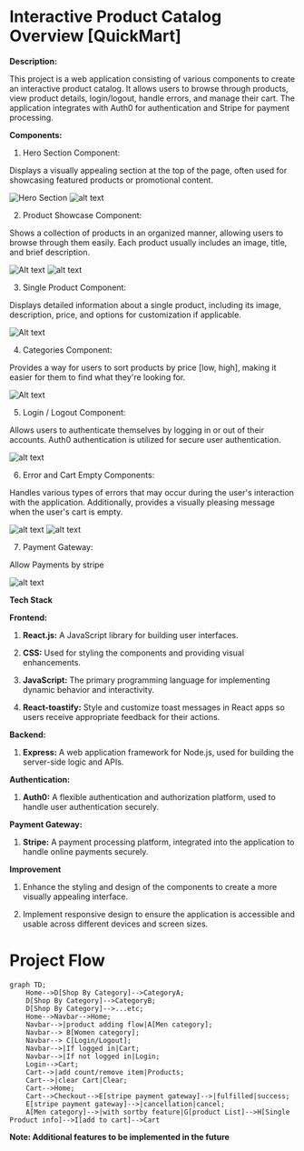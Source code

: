 # Interactive Product Catalog Overview [QuickMart]

**Description:**

This project is a web application consisting of various components to create an interactive product catalog. It allows users to browse through products, view product details, login/logout, handle errors, and manage their cart. The application integrates with Auth0 for authentication and Stripe for payment processing.

**Components:**

1. Hero Section Component: 

Displays a visually appealing section at the top of the page, often used for showcasing featured products or promotional content.

![Hero Section](/Project%20UI/Home.png)
![alt text](/Project%20UI/Footer.png)

2. Product Showcase Component: 

Shows a collection of products in an organized manner, allowing users to browse through them easily. Each product usually includes an image, title, and brief description.

![Alt text](/Project%20UI/mcollection.png)
![alt text](/Project%20UI/wo.png)

3. Single Product Component: 

Displays detailed information about a single product, including its image, description, price, and options for customization if applicable.

![Alt text](/Project%20UI/singleProduct.png)

4. Categories Component:

Provides a way for users to sort products by price [low, high], making it easier for them to find what they're looking for.

![Alt text](/Project%20UI/category.png)

5. Login / Logout Component: 

Allows users to authenticate themselves by logging in or out of their accounts. Auth0 authentication is utilized for secure user authentication.

![alt text](/Project%20UI/loginSignup.png)

6. Error and Cart Empty Components: 

Handles various types of errors that may occur during the user's interaction with the application. Additionally, provides a visually pleasing message when the user's cart is empty.

![alt text](/Project%20UI/cartclear.png)
![alt text](/Project%20UI/noInternet.png)

7. Payment Gateway:

Allow Payments by stripe

![alt text](/Project%20UI/payment.png)

**Tech Stack**

**Frontend:**

1. **React.js:** A JavaScript library for building user interfaces.

2. **CSS:** Used for styling the components and providing visual enhancements.

3. **JavaScript:** The primary programming language for implementing dynamic behavior and interactivity.

4. **React-toastify:** Style and customize toast messages in React apps so users receive appropriate feedback for their actions.

**Backend:**

1. **Express:** A web application framework for Node.js, used for building the server-side logic and APIs.

**Authentication:**

1. **Auth0:** A flexible authentication and authorization platform, used to handle user authentication securely.

**Payment Gateway:**

1. **Stripe:** A payment processing platform, integrated into the application to handle online payments securely.


**Improvement**

1. Enhance the styling and design of the components to create a more visually appealing interface.

2. Implement responsive design to ensure the application is accessible and usable across different devices and screen sizes.

# Project Flow

```mermaid
graph TD;
    Home-->D[Shop By Category]-->CategoryA;
    D[Shop By Category]-->CategoryB;
    D[Shop By Category]-->...etc;
    Home-->Navbar-->Home;
    Navbar-->|product adding flow|A[Men category];
    Navbar--> B[Women category];
    Navbar--> C[Login/Logout];
    Navbar-->|If logged in|Cart;
    Navbar-->|If not logged in|Login;
    Login-->Cart;
    Cart-->|add count/remove item|Products;
    Cart-->|clear Cart|Clear;
    Cart-->Home;
    Cart-->Checkout-->E[stripe payment gateway]-->|fulfilled|success;
    E[stripe payment gateway]-->|cancellation|cancel;
    A[Men category]-->|with sortby feature|G[product List]-->H[Single Product info]-->I[add to cart]-->Cart
```

**Note: Additional features to be implemented in the future**